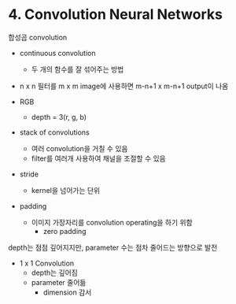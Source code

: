 # 4. Convolution Neural Networks

합성곱 convolution

- continuous convolution
  - 두 개의 함수를 잘 섞어주는 방법
- n x n 필터를 m x m image에 사용하면 m-n+1 x m-n+1 output이 나옴
- RGB
  - depth = 3(r, g, b)
- stack of convolutions
  - 여러 convolution을 거칠 수 있음
  - filter를 여러개 사용하여 채널을 조절할 수 있음





- stride
  - kernel을 넘어가는 단위
- padding
  - 이미지 가장자리를 convolution operating을 하기 위함
    - zero padding





depth는 점점 깊어지지만, parameter 수는 점차 줄어드는 방향으로 발전

- 1 x 1 Convolution
  - depth는 깊어짐
  - parameter 줄어듦
    - dimension 감서
